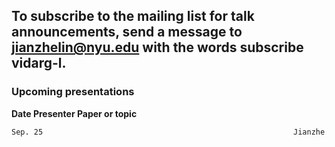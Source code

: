 ## To subscribe to the mailing list for talk announcements, send a message to **<jianzhelin@nyu.edu>** with the words subscribe vidarg-l. 
### Upcoming presentations

**Date                                                           Presenter                              Paper or topic**
```markdown 
Sep. 25                                                        Jianzhe Lin                             Multi-Object Tracking
                                                                                                       Simple Online and Realtime Tracking with a Deep Association Metric[link](https://arxiv.org/abs/1703.07402/)
```
